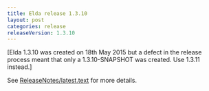 ```yaml
---
title: Elda release 1.3.10
layout: post
categories: release
releaseVersion: 1.3.10
---
```


[Elda 1.3.10 was created on 18th May 2015 but a defect in the
 release process meant that only a 1.3.10-SNAPSHOT was created.
 Use 1.3.11 instead.]

See
[ReleaseNotes/latest.text](http://epimorphics.github.io/elda/ReleaseNotes/latest.text) for more details.

